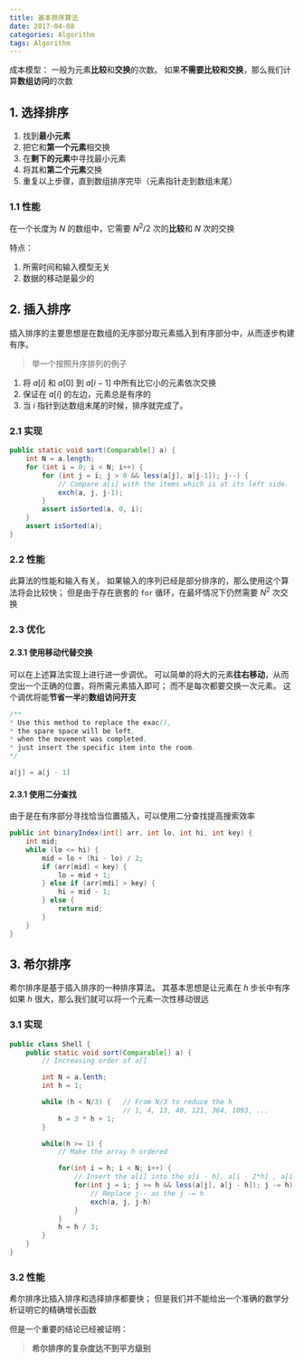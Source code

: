 ```yaml
---
title: 基本排序算法
date: 2017-04-08
categories: Algorithm
tags: Algorithm
---
```


成本模型：
一般为元素**比较**和**交换**的次数。
如果**不需要比较和交换**，那么我们计算**数组访问**的次数

## 1. 选择排序

1. 找到**最小元素**
2. 把它和**第一个元素**相交换
3. 在**剩下的元素**中寻找最小元素
4. 将其和**第二个元素**交换
5. 重复以上步骤，直到数组排序完毕（元素指针走到数组末尾）

### 1.1 性能

在一个长度为 $N$ 的数组中，它需要 ${N^2}/{2}$ 次的**比较**和 $N$ 次的交换

特点：
1. 所需时间和输入模型无关
2. 数据的移动是最少的


## 2. 插入排序

插入排序的主要思想是在数组的无序部分取元素插入到有序部分中，从而逐步构建有序。

> 举一个按照升序排列的例子

1. 将 $a[i]$ 和 $a[0]$ 到 $a[i - 1]$ 中所有比它小的元素依次交换
2. 保证在 $a[i]$ 的左边，元素总是有序的
3. 当 $i$ 指针到达数组末尾的时候，排序就完成了。

### 2.1 实现

```java
public static void sort(Comparable[] a) {
    int N = a.length;
    for (int i = 0; i < N; i++) {
        for (int j = i; j > 0 && less(a[j], a[j-1]); j--) {
            // Compare a[i] with the items which is at its left side.
            exch(a, j, j-1);
        }
        assert isSorted(a, 0, i);
    }
    assert isSorted(a);
}
```

### 2.2 性能

此算法的性能和输入有关。
如果输入的序列已经是部分排序的，那么使用这个算法将会比较快；
但是由于存在嵌套的 `for` 循环，在最坏情况下仍然需要 $N^2$ 次交换


### 2.3 优化

#### 2.3.1 使用移动代替交换

可以在上述算法实现上进行进一步调优。
可以简单的将大的元素**往右移动**，从而空出一个正确的位置，将所需元素插入即可；
而不是每次都要交换一次元素。
这个调优将能**节省一半**的**数组访问开支**

```java
/**
* Use this method to replace the exac(),
* the spare space will be left,
* when the movement was completed,
* just insert the specific item into the room.
*/

a[j] = a[j - 1]
```

#### 2.3.1 使用二分查找

由于是在有序部分寻找恰当位置插入，可以使用二分查找提高搜索效率

```java
public int binaryIndex(int[] arr, int lo, int hi, int key) {
    int mid;
    while (lo <= hi) {
        mid = lo + (hi - lo) / 2;
        if (arr[mid] < key) {
            lo = mid + 1;
        } else if (arr[mdi] > key) {
            hi = mid - 1;
        } else {
            return mid;
        }
    }
}
```


## 3. 希尔排序

希尔排序是基于插入排序的一种排序算法。
其基本思想是让元素在 $h$ 步长中有序
如果 $h$ 很大，那么我们就可以将一个元素一次性移动很远

### 3.1 实现

```java
public class Shell {
    public static void sort(Comparable[] a) {
        // Increasing order of a[]

        int N = a.lenth;
        int h = 1;

        while (h < N/3) {   // From N/3 to reduce the h
                            // 1, 4, 13, 40, 121, 364, 1093, ...
            h = 3 * h + 1;
        }

        while(h >= 1) {
            // Make the array h ordered

            for(int i = h; i < N; i++) {
                // Insert the a[i] into the a[i - h], a[i - 2*h] , a[i - 3*h]
                for(int j = i; j >= h && less(a[j], a[j - h]); j -= h) {
                    // Replace j-- as the j -= h
                    exch(a, j, j-h)
                }
            }
            h = h / 3;
        }
    }
}
```

### 3.2 性能

希尔排序比插入排序和选择排序都要快；
但是我们并不能给出一个准确的数学分析证明它的精确增长函数

但是一个重要的结论已经被证明：

> **希尔排序的复杂度达不到平方级别**
